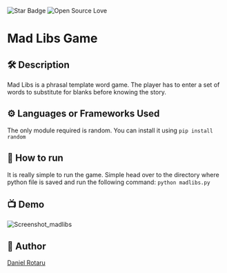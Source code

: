 <!--Please do not remove this part-->
![Star Badge](https://img.shields.io/static/v1?label=%F0%9F%8C%9F&message=If%20Useful&style=style=flat&color=BC4E99)
![Open Source Love](https://badges.frapsoft.com/os/v1/open-source.svg?v=103)

# Mad Libs Game


<!--An image is an illustration for your project, the tip here is using your sense of humour as much as you can :D 

You can copy paste my markdown photo insert as following:
<p align="center">
<img src="your-source-is-here" width=40% height=40%>
-->

## 🛠️ Description
<!--Remove the below lines and add yours -->
Mad Libs is a phrasal template word game. The player has to enter a set of words to substitute for blanks before knowing the story.

## ⚙️ Languages or Frameworks Used
<!--Remove the below lines and add yours -->
The only module required is random. You can install it using 
```pip install random```

## 🌟 How to run
<!--Remove the below lines and add yours -->
It is really simple to run the game. Simple head over to the directory where python file is saved and run the following command:
```python madlibs.py```

## 📺 Demo
![Screenshot_madlibs](https://user-images.githubusercontent.com/68545365/128495675-6f72cc4f-2a0f-4bdc-b1a1-18c60f37cd5d.png)


## 🤖 Author



[Daniel Rotaru](https://github.com/DanielXd73)
